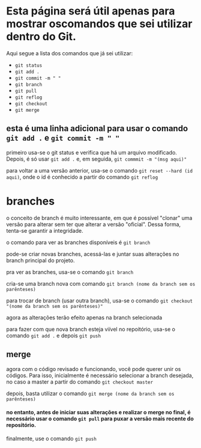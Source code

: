 
<body>
    <h1>Esta página será útil apenas para mostrar oscomandos que sei utilizar dentro do Git.</h1>
    <p>Aqui segue a lista dos comandos que já sei utilizar:
        <ul>
            <li><code>git status</code></li>
            <li><code>git add .</code></li>
            <li><code>git commit -m " "</code></li>
            <li><code>git branch</code></li>
            <li><code>git pull</code></li>
            <li><code>git reflog</code></li>
            <li><code>git checkout</code></li>
            <li><code>git merge</code></li>
        </ul>
    </p>
    <h2>esta é uma linha adicional para usar o comando <code>git add .</code> e <code>git commit -m " "</code></h2>
    <p>primeiro usa-se o git status e verifica que há um arquivo modificado. Depois, é só usar <code>git add .</code> e, em seguida, <code>git commmit -m "(msg aqui)"</code></p>
    <p>para voltar a uma versão anterior, usa-se o comando <code>git reset --hard (id aqui)</code>, onde o id é conhecido a partir do comando <code>git reflog</code></p>
    <h1>branches</h1>
    <p>o conceito de branch é muito interessante, em que é possível "clonar" uma versão para alterar sem ter que alterar a versão "oficial". Dessa forma, tenta-se garantir a integridade.</p>
    <p>o comando para ver as branches disponíveis é <code>git branch</code></p>
    <p>pode-se criar novas branches, acessá-las e juntar suas alterações no branch principal do projeto.</p>
    <p>pra ver as branches, usa-se o comando <code>git branch</code></p>
    <p>cria-se uma branch nova com comando <code>git branch (nome da branch sem os parênteses)</code></p>
    <p>para trocar de branch (usar outra branch), usa-se o comando <code>git checkout "(nome da branch sem os parênteses)"</code></p>
    <p>agora as alterações terão efeito apenas na branch selecionada</p>
    <p>para fazer com que nova branch esteja viível no repoitório, usa-se o comando <code>git add .</code> e depois <code>git push</code></p>
    <h2>merge</h2>
    <p>agora com o código revisado e funcionando, você pode querer unir os códigos. Para isso, inicialmente é necessário selecionar a branch desejada, no caso a master a partir do comando <code>git checkout master</code></p>
    <p>depois, basta utilizar o comando <code>git merge (nome da branch sem os parênteses)</code></p>
    <h4>no entanto, antes de iniciar suas alterações e realizar o merge no final, é necessário usar o comando <code>git pull</code> para puxar a versão mais recente do repositório.</h4>
    <p>finalmente, use o comando <code>git push</code></p>
</body>
</html>
